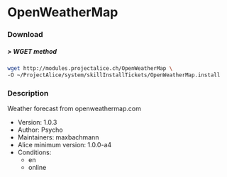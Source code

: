 # OpenWeatherMap

### Download

##### > WGET method
```bash
wget http://modules.projectalice.ch/OpenWeatherMap \
-O ~/ProjectAlice/system/skillInstallTickets/OpenWeatherMap.install
```

### Description
Weather forecast from openweathermap.com

- Version: 1.0.3
- Author: Psycho
- Maintainers: maxbachmann
- Alice minimum version: 1.0.0-a4
- Conditions:
  - en
  - online

